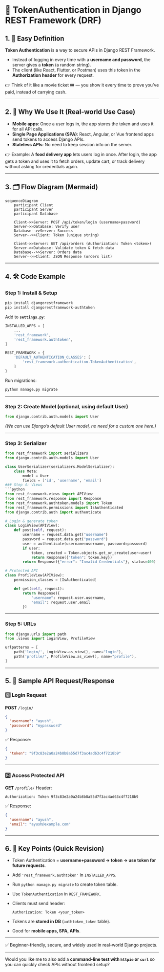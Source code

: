 # 🔑 TokenAuthentication in Django REST Framework (DRF)

## 1. 📖 Easy Definition

**Token Authentication** is a way to secure APIs in Django REST Framework.

- Instead of logging in every time with a **username and password**, the server gives a **token** (a random string).
- The client (like React, Flutter, or Postman) uses this token in the **Authorization header** for every request.

👉 Think of it like a movie ticket 🎟️ — you show it every time to prove you’ve paid, instead of carrying cash.

---

## 2. 🎯 Why We Use It (Real-world Use Case)

- **Mobile apps**: Once a user logs in, the app stores the token and uses it for all API calls.
- **Single Page Applications (SPA)**: React, Angular, or Vue frontend apps send tokens to access Django APIs.
- **Stateless APIs**: No need to keep session info on the server.

👉 Example:
A **food delivery app** lets users log in once. After login, the app gets a token and uses it to fetch orders, update cart, or track delivery without asking for credentials again.

---

## 3. 🗂️ Flow Diagram (Mermaid)

```mermaid
sequenceDiagram
    participant Client
    participant Server
    participant Database

    Client->>Server: POST /api/token/login (username+password)
    Server->>Database: Verify user
    Database-->>Server: Success
    Server-->>Client: Token (unique string)

    Client->>Server: GET /api/orders (Authorization: Token <token>)
    Server->>Database: Validate token & fetch data
    Database-->>Server: Orders data
    Server-->>Client: JSON Response (orders list)
```

---

## 4. 🛠️ Code Example

### Step 1: Install & Setup

```bash
pip install djangorestframework
pip install djangorestframework-authtoken
```

Add to **`settings.py`**:

```python
INSTALLED_APPS = [
    ...
    'rest_framework',
    'rest_framework.authtoken',
]

REST_FRAMEWORK = {
    'DEFAULT_AUTHENTICATION_CLASSES': [
        'rest_framework.authentication.TokenAuthentication',
    ]
}
```

Run migrations:

```bash
python manage.py migrate
```

---

### Step 2: Create Model (optional, using default User)

```python
from django.contrib.auth.models import User
```

_(We can use Django’s default User model, no need for a custom one here.)_

---

### Step 3: Serializer

````python
from rest_framework import serializers
from django.contrib.auth.models import User

class UserSerializer(serializers.ModelSerializer):
    class Meta:
        model = User
        fields = ['id', 'username', 'email']
### Step 4: Views
```python
from rest_framework.views import APIView
from rest_framework.response import Response
from rest_framework.authtoken.models import Token
from rest_framework.permissions import IsAuthenticated
from django.contrib.auth import authenticate

# Login & generate token
class LoginView(APIView):
    def post(self, request):
        username = request.data.get("username")
        password = request.data.get("password")
        user = authenticate(username=username, password=password)
        if user:
            token, created = Token.objects.get_or_create(user=user)
            return Response({"token": token.key})
        return Response({"error": "Invalid Credentials"}, status=400)

# Protected API
class ProfileView(APIView):
    permission_classes = [IsAuthenticated]

    def get(self, request):
        return Response({
            "username": request.user.username,
            "email": request.user.email
        })
````

---

### Step 5: URLs

```python
from django.urls import path
from .views import LoginView, ProfileView

urlpatterns = [
    path('login/', LoginView.as_view(), name="login"),
    path('profile/', ProfileView.as_view(), name="profile"),
]
```

---

## 5. 📌 Sample API Request/Response

### 1️⃣ Login Request

**POST** `/login/`

```json
{
  "username": "ayush",
  "password": "mypassword"
}
```

✅ Response:

```json
{
  "token": "9f3c83e2a0a24b8b8a55d7f3ac4ad63c4f7218b9"
}
```

---

### 2️⃣ Access Protected API

**GET** `/profile/`
Header:

```
Authorization: Token 9f3c83e2a0a24b8b8a55d7f3ac4ad63c4f7218b9
```

✅ Response:

```json
{
  "username": "ayush",
  "email": "ayush@example.com"
}
```

---

## 6. 📝 Key Points (Quick Revision)

- Token Authentication = **username+password → token → use token for future requests**.
- Add `'rest_framework.authtoken'` in `INSTALLED_APPS`.
- Run `python manage.py migrate` to create token table.
- Use `TokenAuthentication` in `REST_FRAMEWORK`.
- Clients must send header:

  ```
  Authorization: Token <your_token>
  ```

- Tokens are **stored in DB** (`authtoken_token` table).
- Good for **mobile apps, SPA, APIs**.

---

✅ Beginner-friendly, secure, and widely used in real-world Django projects.

---

Would you like me to also add a **command-line test with `httpie` or `curl`** so you can quickly check APIs without frontend setup?

